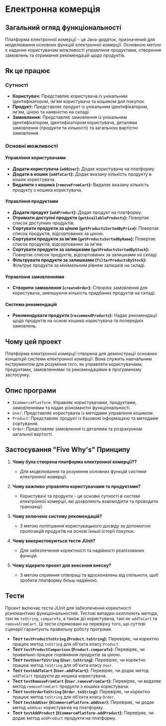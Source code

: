 # Електронна комерція

## Загальний огляд функціональності

Платформа електронної комерції - це Java-додаток, призначений для моделювання основних функцій електронної комерції. Основною метою є надання користувачам можливості управління продуктами, створення замовлень та отримання рекомендацій щодо продуктів.

## Як це працює

### Сутності

- **Користувач:** Представляє користувача із унікальним ідентифікатором, ім'ям користувача та кошиком для покупок.
- **Продукт:** Представляє продукт із унікальним ідентифікатором, ім'ям, ціною та наявністю на складі.
- **Замовлення:** Представляє замовлення із унікальним ідентифікатором, ідентифікатором користувача, деталями замовлення (продукти та кількості) та загальною вартістю замовлення.

### Основні можливості

#### Управління користувачами

- **Додати користувача (`addUser`):** Додає користувача на платформу.
- **Додати в кошик (`addToCart`):** Додає вказану кількість продукту в кошик користувача.
- **Видалити з кошика (`removeFromCart`):** Видаляє вказану кількість продукту з кошика користувача.

#### Управління продуктами

- **Додати продукт (`addProduct`):** Додає продукт на платформу.
- **Отримати доступні продукти (`getAvailableProducts`):** Повертає список доступних продуктів.
- **Сортувати продукти за ціною (`getProductsSortedByPrice`):** Повертає список продуктів, відсортованих за ціною.
- **Сортувати продукти за ім'ям (`getProductsSortedByName`):** Повертає список продуктів, відсортованих за ім'ям.
- **Сортувати продукти за залишками (`getProductsSortedByStock`):** Повертає список продуктів, відсортованих за залишками на складі.
- **Фільтрувати продукти за залишками (`filterProductsByStock`):** Фільтрує продукти за мінімальним рівнем залишків на складі.

#### Управління замовленнями

- **Створити замовлення (`createOrder`):** Створює замовлення для користувача, зменшуючи кількість придбаних продуктів на складі.

#### Система рекомендацій

- **Рекомендувати продукти (`recommendProducts`):** Надає рекомендації щодо продуктів на основі кошика користувача та попередніх замовлень.

## Чому цей проект

Платформа електронної комерції створена для демонстрації основних концепцій системи електронної комерції. Вона служить навчальним інструментом для розуміння того, як управляти користувачами, продуктами, замовленнями та рекомендаціями в програмному застосунку.

## Опис програми

- `ECommercePlatform`: Управляє користувачами, продуктами, замовленнями та надає різноманітні функціональності.
- `User`: Представляє користувача із методами управління кошиком.
- `Product`: Представляє продукт із базовою інформацією та методами сортування.
- `Order`: Представляє замовлення із деталями та розрахунком загальної вартості.

## Застосування "Five Why's" Принципу

1. **Чому була створена платформа електронної комерції??**
   - Для моделювання та розуміння основних функцій системи електронної комерції.

2. **Чому важливо управляти користувачами та продуктами?**
   - Користувачі та продукти - це основні сутності в системі електронної комерції, які дозволяють взаємодіяти та проводити транзакції.

3. **Чому включено систему рекомендацій?**
   - З метою поліпшення користувацького досвіду за допомогою пропозицій продуктів на основі їхньої історії покупок.

4. **Чому використовуються тести JUnit?**
   - Для забезпечення коректності та надійності реалізованих функцій.

5. **Чому відкрито проект для внесення внеску?**
   - З метою сприяння співпраці та вдосконалень від спільноти, щоб зробити платформу більш надійною.

## Тести

Проект включає тести JUnit для забезпечення коректності різноманітних функціональностей. Тестові випадки охоплюють методи, такі як `toString`, `compareTo`, а також дії користувача, такі як `addToCart` та `removeFromCart`. Ці тести спрямовані на перевірку того, що суттєві сценарії гарантують правильну роботу програми.

- **Тест `testProductToString` (`Product.toString`):** Перевіряє, чи коректно працює метод `toString` для об'єкта класу `Product`.
- **Тест `testProductComparison` (`Product.compareTo`):** Перевіряє, чи правильно працює порівняння продуктів за ціною.
- **Тест `testUserToString` (`User.toString`):** Перевіряє, чи коректно працює метод `toString` для об'єкта класу `User`.
- **Тест `testAddToCart` (`User.addToCart`):** Перевіряє, чи додає метод `addToCart` продукти до кошика користувача.
- **Тест `testRemoveFromCart` (`User.removeFromCart`):** Перевіряє, чи видаляє метод `removeFromCart` продукти з кошика користувача.
- **Тест `testOrderToString` (`Order.toString`):** Перевіряє, чи коректно працює метод `toString` для об'єкта класу `Order`.
- **Тест `testAddUser` (`ECommercePlatform.addUser`):** Перевіряє, чи додає метод `addUser` користувачів на платформу.
- **Тест `testAddProduct` (`ECommercePlatform.addProduct`):** Перевіряє, чи додає метод `addProduct` продукти на платформу.